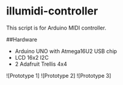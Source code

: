 # illumidi-controller
This script is for Arduino MIDI controller. 

##Hardware
 * Arduino UNO with Atmega16U2 USB chip
 * LCD 16x2 I2C
 * 2 Adafruit Trellis 4x4 

![Prototype 1] 
![Prototype 2]
![Prototype 3]